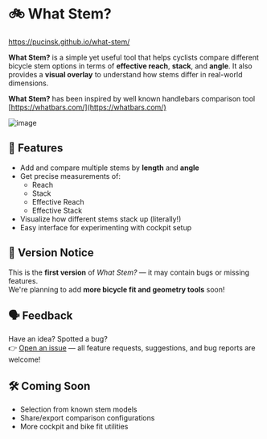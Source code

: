 # 🚲 What Stem?
https://pucinsk.github.io/what-stem/

**What Stem?** is a simple yet useful tool that helps cyclists compare different bicycle stem options in terms of **effective reach**, **stack**, and **angle**. It also provides a **visual overlay** to understand how stems differ in real-world dimensions.

**What Stem?** has been inspired by well known handlebars comparison tool [https://whatbars.com/](https://whatbars.com/)

![image](https://github.com/user-attachments/assets/d4e4b0c4-b84b-4095-9692-041aa0871ca8)

## 🔧 Features

- Add and compare multiple stems by **length** and **angle**
- Get precise measurements of:
  - Reach
  - Stack
  - Effective Reach
  - Effective Stack
- Visualize how different stems stack up (literally!)
- Easy interface for experimenting with cockpit setup

## 🧪 Version Notice

This is the **first version** of *What Stem?* — it may contain bugs or missing features.  
We're planning to add **more bicycle fit and geometry tools** soon!

## 🗣 Feedback

Have an idea? Spotted a bug?  
👉 [Open an issue](https://github.com/pucinsk/what-stem/issues) — all feature requests, suggestions, and bug reports are welcome!

## 🛠️ Coming Soon

- Selection from known stem models
- Share/export comparison configurations
- More cockpit and bike fit utilities
